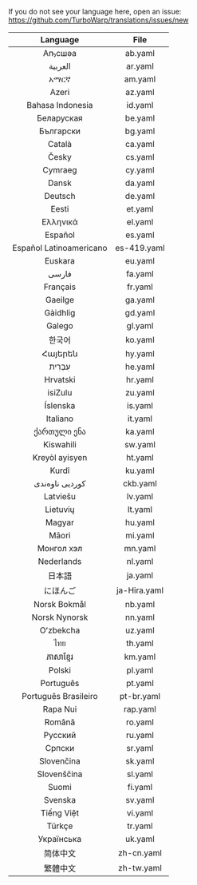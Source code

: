 <!-- Generated by scripts/generate-files.js -- DO NOT EDIT BY HAND -->
If you do not see your language here, open an issue: https://github.com/TurboWarp/translations/issues/new

| Language | File |
| :-: | :-: |
| Аҧсшәа | ab.yaml | MISSING
| العربية | ar.yaml |
| አማርኛ | am.yaml |
| Azeri | az.yaml |
| Bahasa Indonesia | id.yaml |
| Беларуская | be.yaml |
| Български | bg.yaml |
| Català | ca.yaml |
| Česky | cs.yaml |
| Cymraeg | cy.yaml |
| Dansk | da.yaml |
| Deutsch | de.yaml |
| Eesti | et.yaml |
| Ελληνικά | el.yaml |
| Español | es.yaml |
| Español Latinoamericano | es-419.yaml |
| Euskara | eu.yaml |
| فارسی | fa.yaml |
| Français | fr.yaml |
| Gaeilge | ga.yaml |
| Gàidhlig | gd.yaml |
| Galego | gl.yaml |
| 한국어 | ko.yaml |
| Հայերեն | hy.yaml |
| עִבְרִית | he.yaml |
| Hrvatski | hr.yaml |
| isiZulu | zu.yaml |
| Íslenska | is.yaml |
| Italiano | it.yaml |
| ქართული ენა | ka.yaml |
| Kiswahili | sw.yaml |
| Kreyòl ayisyen | ht.yaml |
| Kurdî | ku.yaml |
| کوردیی ناوەندی | ckb.yaml | MISSING
| Latviešu | lv.yaml |
| Lietuvių | lt.yaml |
| Magyar | hu.yaml |
| Māori | mi.yaml |
| Монгол хэл | mn.yaml |
| Nederlands | nl.yaml |
| 日本語 | ja.yaml |
| にほんご | ja-Hira.yaml |
| Norsk Bokmål | nb.yaml |
| Norsk Nynorsk | nn.yaml |
| Oʻzbekcha | uz.yaml |
| ไทย | th.yaml |
| ភាសាខ្មែរ | km.yaml |
| Polski | pl.yaml |
| Português | pt.yaml |
| Português Brasileiro | pt-br.yaml |
| Rapa Nui | rap.yaml |
| Română | ro.yaml |
| Русский | ru.yaml |
| Српски | sr.yaml |
| Slovenčina | sk.yaml |
| Slovenščina | sl.yaml |
| Suomi | fi.yaml |
| Svenska | sv.yaml |
| Tiếng Việt | vi.yaml |
| Türkçe | tr.yaml |
| Українська | uk.yaml |
| 简体中文 | zh-cn.yaml |
| 繁體中文 | zh-tw.yaml |